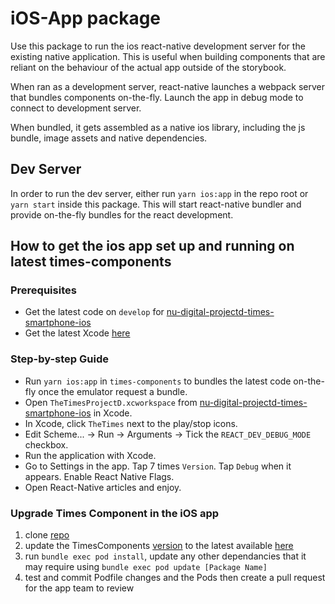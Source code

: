 # iOS-App package

Use this package to run the ios react-native development server for the
existing native application. This is useful when building components that are reliant on the
behaviour of the actual app outside of the storybook.

When ran as a development server, react-native launches a webpack server that bundles
components on-the-fly. Launch the app in debug mode to connect to development
server.

When bundled, it gets assembled as a native ios library, including the js
bundle, image assets and native dependencies.

## Dev Server

In order to run the dev server, either run `yarn ios:app` in the repo root
or `yarn start` inside this package. This will start react-native bundler and provide
on-the-fly bundles for the react development.

## How to get the ios app set up and running on latest times-components

### Prerequisites

- Get the latest code on `develop` for [nu-digital-projectd-times-smartphone-ios](https://github.com/newsuk/nu-digital-projectd-times-smartphone-ios)
- Get the latest Xcode [here](https://developer.apple.com/xcode/)

### Step-by-step Guide

- Run `yarn ios:app` in `times-components` to bundles the latest code on-the-fly once the emulator request a bundle.
- Open `TheTimesProjectD.xcworkspace` from [nu-digital-projectd-times-smartphone-ios](https://github.com/newsuk/nu-digital-projectd-times-smartphone-ios) in Xcode.
- In Xcode, click `TheTimes` next to the play/stop icons.
- Edit Scheme... -> Run -> Arguments -> Tick the `REACT_DEV_DEBUG_MODE` checkbox.
- Run the application with Xcode.
- Go to Settings in the app. Tap 7 times `Version`. Tap `Debug` when it appears. Enable React Native Flags.
- Open React-Native articles and enjoy.

### Upgrade Times Component in the iOS app

1. clone [repo](https://github.com/newsuk/nu-digital-projectd-times-smartphone-ios)
2. update the TimesComponents [version](https://github.com/newsuk/nu-digital-projectd-times-smartphone-ios/blob/aa53d8fb59c90291f569bc814d41859a38a2ce2f/Podfile#L61) to the latest available [here](https://github.com/newsuk/times-pod-specs/tree/master/TimesComponents)
3. run `bundle exec pod install`, update any other dependancies that it may require using `bundle exec pod update [Package Name]`
4. test and commit Podfile changes and the Pods then create a pull request for the app team to review
